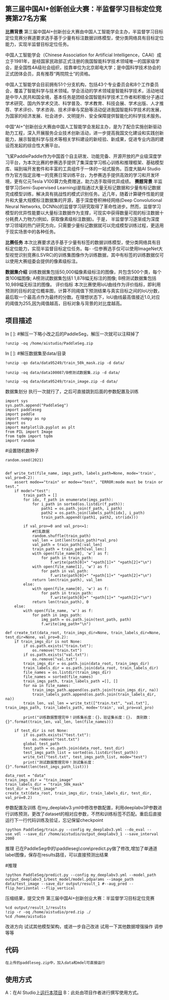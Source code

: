 ## 第三届中国AI+创新创业大赛：半监督学习目标定位竞赛第27名方案
**比赛背景**
第三届中国AI+创新创业大赛由中国人工智能学会主办，半监督学习目标定位竞赛分赛道要求选手基于少量有标注数据训练模型，使分类网络具有目标定位能力，实现半监督目标定位任务。

中国人工智能学会（Chinese Association for Artificial Intelligence，CAAI）成立于1981年，是经国家民政部正式注册的我国智能科学技术领域唯一的国家级学会，是全国性4A级社会组织，挂靠单位为北京邮电大学；是中国科学技术协会的正式团体会员，具有推荐“两院院士”的资格。

中国人工智能学会目前拥有51个分支机构，包括43个专业委员会和8个工作委员会，覆盖了智能科学与技术领域。学会活动的学术领域是智能科学技术，活动地域是中华人民共和国全境，基本任务是团结全国智能科学技术工作者和积极分子通过学术研究、国内外学术交流、科学普及、学术教育、科技会展、学术出版、人才推荐、学术评价、学术咨询、技术评审与奖励等活动促进我国智能科学技术的发展，为国家的经济发展、社会进步、文明提升、安全保障提供智能化的科学技术服务。

中国“AI+”创新创业大赛由中国人工智能学会发起主办，是为了配合实施创新驱动助力工程，深入开展服务企业技术创新活动，进一步提高我国文化建设和实践创新能力，展示智能科学与技术等相关学科建设的新经验、新成果，促进专业内涵的建设而发起的综合性大赛平台。

飞桨PaddlePaddle作为中国首个自主研发、功能完备、开源开放的产业级深度学习平台，为本次比赛的参赛选手提供了集深度学习核心训练和推理框架、基础模型库、端到端开发套件和丰富的工具组件于一体的一站式服务。百度大脑AI Studio作为官方指定且唯一的竞赛日常训练平台，为参赛选手提供高效的学习和开发环境，更有亿元Tesla V100算力免费赠送，助力选手取得优异成绩。
**赛题背景**
半监督学习(Semi-Supervised Learning)是指通过大量无标记数据和少量有标记数据完成模型训练，解决具有挑战性的模式识别任务。近几年，随着计算硬件性能的提升和大量大规模标注数据集的开源，基于深度卷积神经网络(Deep Convolutional Neural Networks, DCNNs)的监督学习研究取得了革命性进步。然而，监督学习模型的优异性能要以大量标注数据作为支撑，可现实中获得数量可观的标注数据十分耗费人力物力(例如，获取像素级标注数据)。于是， 半监督学习逐渐成为深度学习领域的热门研究方向，只需要少量标记数据就可以完成模型训练过程，更适用于现实场景中的各种任务。

**比赛任务**
本次比赛要求选手基于少量有标签的数据训练模型，使分类网络具有目标定位能力，实现半监督目标定位任务。每- -位参赛选手仅可以使用ImageNet大型视觉识别竞赛(LSVRC)的训练集图像作为训练数据，其中有标签的训练数据仅可以使用大赛组委会提供的像素级标注。

**数据集介绍**
训练数据集包括50,000幅像素级标注的图像，共包含500个类，每个类100幅图像;
A榜测试数据集包括1 1,878幅无标注的图像;
B榜测试数据集包括10,989幅无标注的图像。
评价指标
本次比赛使用loU曲线作为评价指标，即利用预测的目标的定位概率图，计算不同阈值下预测结果与真实目标之间的IoU分数，最后取一个最高点作为最终的分数。在理想状态下，loU曲线最高值接近1.0,对应的阈值为255,因为阈值越高，目标对象与背景的对比度越高。
## 项目描述
In [ ]:
#解压一下略小改之后的PaddleSeg，解压一次就可以注释掉了

    !unzip -oq /home/aistudio/PaddleSeg.zip

In [ ]:
#解压数据集至data/目录

    !unzip -qo data/data95249/train_50k_mask.zip -d data/

    !unzip -oq data/data100087/B榜测试数据集.zip -d data/

    !unzip -oq data/data95249/train_image.zip -d data/

数据集划分
执行一次就行了，之后可直接跳到后面的参数配置及训练


    import sys
    sys.path.append("PaddleSeg")
    import paddleseg
    import paddle
    import numpy as np
    import os
    import matplotlib.pyplot as plt
    from PIL import Image
    from tqdm import tqdm
    import random

#设置随机数种子

    random.seed(2021)


    def write_txt(file_name, imgs_path, labels_path=None, mode='train', val_pro=0.2):
        assert mode=="train" or mode=="test", "ERROR:mode must be train or test."
        if mode!="test":
            train_path = []
            for idx, f_path in enumerate(imgs_path):
                for i_path in sorted(os.listdir(f_path)):
                    path1 = os.path.join(f_path, i_path) 
                    path2 = os.path.join(labels_path[idx], i_path)
                    train_path.append((path1, path2, str(idx)))

            if val_pro>=0 and val_pro<=1:
                #打乱数据
                random.shuffle(train_path)
                val_len = int(len(train_path)*val_pro)
                val_path = train_path[:val_len]
                train_path = train_path[val_len:]
                with open(file_name[0], 'w') as f:
                    for path in train_path:
                        f.write(path[0]+" "+path[1]+" "+path[2]+"\n")
                with open(file_name[1], 'w') as f:
                    for path in val_path:
                        f.write(path[0]+" "+path[1]+" "+path[2]+"\n")  
                return len(train_path), val_len
            else:
                with open(file_name[0], 'w') as f:
                    for path in train_path:
                        f.write(path[0]+" "+path[1]+" "+path[2]+"\n") 
                return len(train_path), 0
        else:
            with open(file_name, 'w') as f:
                for path in imgs_path:
                    img_path = os.path.join(test_path, path)
                    f.write(img_path+"\n")

    def create_txt(data_root, train_imgs_dir=None, train_labels_dir=None, test_dir=None, val_pro=0.2):
        if train_imgs_dir is not None:
            if os.path.exists("train.txt"):
                os.remove("train.txt")
            if os.path.exists("val.txt"):
                os.remove("val.txt")
            train_imgs_dir = os.path.join(data_root, train_imgs_dir)
            train_labels_dir = os.path.join(data_root, train_labels_dir)
            file_names = os.listdir(train_imgs_dir)
            file_names = sorted(file_names)
            train_imgs_path, train_labels_path =[], []
            for na in file_names:
                train_imgs_path.append(os.path.join(train_imgs_dir, na))
                train_labels_path.append(os.path.join(train_labels_dir, na))
            train_len, val_len = write_txt(["train.txt", "val.txt"], train_imgs_path, train_labels_path, mode='train', val_pro=val_pro)

            print("训练数据整理完毕！训练集长度：{}，验证集长度：{}， 类别数：{}".format(train_len, val_len, len(file_names)))

        if test_dir is not None:
            if os.path.exists("test.txt"):
                os.remove("test.txt")
            global test_path
            test_path = os.path.join(data_root, test_dir)
            test_imgs_path_list = sorted(os.listdir(test_path))
            write_txt("test.txt", test_imgs_path_list, mode="test")
            print("测试数据整理完毕！测试集长度：{}".format(len(test_imgs_path_list)))

    data_root = "data"
    train_imgs_dir = "train_image"
    train_labels_dir = "train_50k_mask"
    test_dir = "test_image"
    create_txt(data_root, train_imgs_dir, train_labels_dir, test_dir, val_pro=0.2)
参数配置及训练
在my_deeplabv3.yml中修改参数配置，利用deeplabv3P参数进行训练预测，更改了dataset的相对应参数，不然和训练标签不匹配。重启后直接运行下一行代码训练及验证，忘记保留checkpoint


    !python PaddleSeg/train.py --config my_deeplabv3.yml --do_eval --use_vdl --save_dir /home/aistudio/output_deeplabv3_1 --save_interval 2000
推理
已在PaddleSeg中的\paddleseg\core\predict.py做了修改,增加了单通道label图像，保存在results路径，可以直接预测出结果


#推理

    !python PaddleSeg/predict.py --config my_deeplabv3.yml --model_path output_deeplabv3_1/best_model/model.pdparams --image_path data/test_image --save_dir output/result_1 #--aug_pred --flip_horizontal --flip_vertical
压缩结果，提交文件
第三届中国AI+创新创业大赛：半监督学习目标定位竞赛


    %cd output/result_1/results
    !zip -r -oq /home/aistudio/pred.zip ./
    %cd /home/aistudio
改进方向
试试其他模型架构，或进一步自己改进
试用一下其他数据增强操作
调参
等等

## 代码
```
在上传的paddleseg.zip中，加入data和mdel可直接运行
```
## 使用方式
A：在AI Studio上[运行本项目](https://aistudio.baidu.com/aistudio/usercenter)
B：此处由项目作者进行撰写使用方式。
